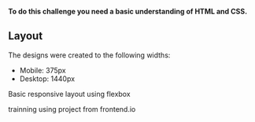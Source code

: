 **To do this challenge you need a basic understanding of HTML and CSS.**

## Layout

The designs were created to the following widths:

- Mobile: 375px
- Desktop: 1440px

Basic responsive layout using flexbox

trainning using project from frontend.io
